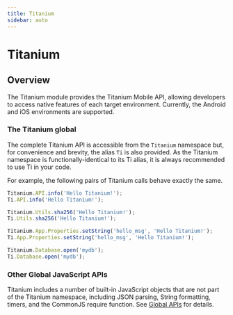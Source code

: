 ```yaml
---
title: Titanium
sidebar: auto
---
```


<Breadcrumb/>

# Titanium

<ProxySummary/>

## Overview

The Titanium module provides the Titanium Mobile API, allowing developers to access native features of each target environment. Currently, the Android and iOS environments are supported.

### The Titanium global

The complete Titanium API is accessible from the `Titanium` namespace but, for convenience and brevity, the alias `Ti` is also provided. As the Titanium namespace is functionally-identical to its Ti alias, it is always recommended to use Ti in your code.

For example, the following pairs of Titanium calls behave exactly the same.

```js
Titanium.API.info('Hello Titanium!');
Ti.API.info('Hello Titanium!');

Titanium.Utils.sha256('Hello Titanium!');
Ti.Utils.sha256('Hello Titanium!');

Titanium.App.Properties.setString('hello_msg', 'Hello Titanium!');
Ti.App.Properties.setString('hello_msg', 'Hello Titanium!');

Titanium.Database.open('mydb');
Ti.Database.open('mydb');
```

### Other Global JavaScript APIs
Titanium includes a number of built-in JavaScript objects that are not part of the Titanium namespace, including JSON parsing, String formatting, timers, and the CommonJS require function. See [Global APIs](/api/global.md) for details.

<PropertyList/>
<MethodList/>